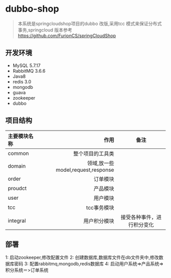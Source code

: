 # dubbo-shop

> 本系统是springcloudshop项目的dubbo 改版,采用tcc 模式来保证分布式事务,springcloud 版本参考　https://github.com/FurionCS/springCloudShop

## 开发环境
-  MySQL 5.7.17
-  RabbitMQ 3.6.6
-  Java8
-  redis 3.0
-  mongodb
-  guava
-  zookeeper
-  dubbo

## 项目结构

| 主要模块名称|     作用|   备注|
| :-------- | --------:| :------: |
|common|整个项目的工具类
|domain|领域,放一些model,request,response|
|order|订单模块|
|proudct|产品模块|
|user|用户模块|
|tcc|tcc事务模块|
|integral|用户积分模块|接受各种事件，进行积分变化

## 部署
1: 启动zookeeper,修改配置文件
2: 创建数据库,数据库文件在db文件夹中,修改数据库密码
3: 配置rabbitmq,mongodb,redis数据库
4: 启动用户系统=>产品系统=>积分系统＝>订单系统